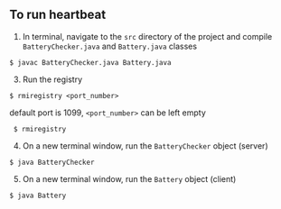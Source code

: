 ## To run heartbeat

1. In terminal, navigate to the `src` directory of the project
and compile `BatteryChecker.java` and `Battery.java` classes
```
$ javac BatteryChecker.java Battery.java
```

3. Run the registry
```
$ rmiregistry <port_number>
```
default port is 1099, `<port_number>` can be left empty
```
 $ rmiregistry
```
4. On a new terminal window, run the `BatteryChecker` object (server)
```
$ java BatteryChecker
```
5. On a new terminal window, run the `Battery` object (client)
```
$ java Battery
```
